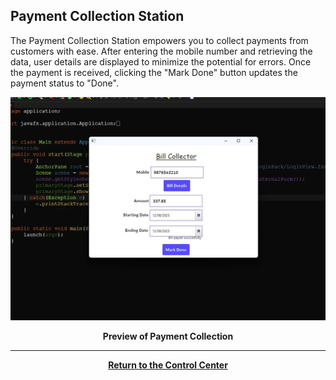 ## Payment Collection Station

The Payment Collection Station empowers you to collect payments from customers with ease. After entering the mobile number and retrieving the data, user details are displayed to minimize the potential for errors. Once the payment is received, clicking the "Mark Done" button updates the payment status to "Done".

![Collector Page](./assets/BillCollector.webp)

<div align="center"><b>Preview of Payment Collection</b></div>

<div align="center">
<hr><a href="./Page2.md"><b>Return to the Control Center</b></a>
</div>
